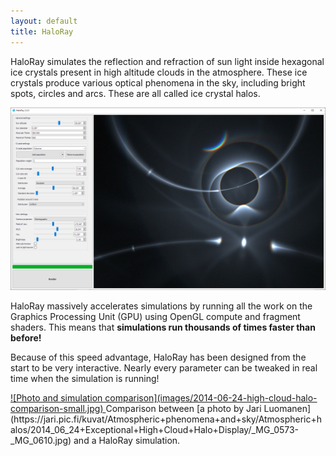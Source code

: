 ```yaml
---
layout: default
title: HaloRay
---
```


HaloRay simulates the reflection and refraction of sun light inside hexagonal
ice crystals present in high altitude clouds in the atmosphere. These ice
crystals produce various optical phenomena in the sky, including bright spots,
circles and arcs. These are all called ice crystal halos.

![Screenshot of HaloRay](images/screenshot.png)

HaloRay massively accelerates simulations by running all the work on the
Graphics Processing Unit (GPU) using OpenGL compute and fragment shaders.
This means that **simulations run thousands of times faster than before!**

Because of this speed advantage, HaloRay has been designed from the start to be
very interactive. Nearly every parameter can be tweaked in real time when the
simulation is running!

<a href="images/2014-06-24-high-cloud-halo-comparison.png">
![Photo and simulation comparison](images/2014-06-24-high-cloud-halo-comparison-small.jpg)
</a>
Comparison between
[a photo by Jari Luomanen](https://jari.pic.fi/kuvat/Atmospheric+phenomena+and+sky/Atmospheric+halos/2014_06_24+Exceptional+High+Cloud+Halo+Display/_MG_0573-_MG_0610.jpg)
and a HaloRay simulation.
